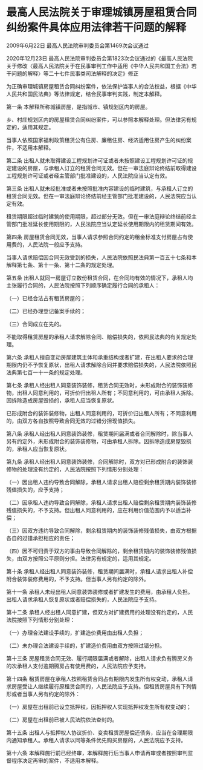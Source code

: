 # 最高人民法院关于审理城镇房屋租赁合同纠纷案件具体应用法律若干问题的解释

2009年6月22日 最高人民法院审判委员会第1469次会议通过

2020年12月23日 最高人民法院审判委员会第1823次会议通过的《最高人民法院关于修改〈最高人民法院关于在民事审判工作中适用《中华人民共和国工会法》若干问题的解释〉等二十七件民事类司法解释的决定》修正

<!-- INFO END -->

为正确审理城镇房屋租赁合同纠纷案件，依法保护当事人的合法权益，根据《中华人民共和国民法典》等法律规定，结合民事审判实践，制定本解释。

第一条 本解释所称城镇房屋，是指城市、镇规划区内的房屋。

乡、村庄规划区内的房屋租赁合同纠纷案件，可以参照本解释处理。但法律另有规定的，适用其规定。

当事人依照国家福利政策租赁公有住房、廉租住房、经济适用住房产生的纠纷案件，不适用本解释。

第二条 出租人就未取得建设工程规划许可证或者未按照建设工程规划许可证的规定建设的房屋，与承租人订立的租赁合同无效。但在一审法庭辩论终结前取得建设工程规划许可证或者经主管部门批准建设的，人民法院应当认定有效。

第三条 出租人就未经批准或者未按照批准内容建设的临时建筑，与承租人订立的租赁合同无效。但在一审法庭辩论终结前经主管部门批准建设的，人民法院应当认定有效。

租赁期限超过临时建筑的使用期限，超过部分无效。但在一审法庭辩论终结前经主管部门批准延长使用期限的，人民法院应当认定延长使用期限内的租赁期间有效。

第四条 房屋租赁合同无效，当事人请求参照合同约定的租金标准支付房屋占有使用费的，人民法院一般应予支持。

当事人请求赔偿因合同无效受到的损失，人民法院依照民法典第一百五十七条和本解释第七条、第十一条、第十二条的规定处理。

第五条 出租人就同一房屋订立数份租赁合同，在合同均有效的情况下，承租人均主张履行合同的，人民法院按照下列顺序确定履行合同的承租人：

（一）已经合法占有租赁房屋的；

（二）已经办理登记备案手续的；

（三）合同成立在先的。

不能取得租赁房屋的承租人请求解除合同、赔偿损失的，依照民法典的有关规定处理。

第六条 承租人擅自变动房屋建筑主体和承重结构或者扩建，在出租人要求的合理期限内仍不予恢复原状，出租人请求解除合同并要求赔偿损失的，人民法院依照民法典第七百一十一条的规定处理。

第七条 承租人经出租人同意装饰装修，租赁合同无效时，未形成附合的装饰装修物，出租人同意利用的，可折价归出租人所有；不同意利用的，可由承租人拆除。因拆除造成房屋毁损的，承租人应当恢复原状。

已形成附合的装饰装修物，出租人同意利用的，可折价归出租人所有；不同意利用的，由双方各自按照导致合同无效的过错分担现值损失。

第八条 承租人经出租人同意装饰装修，租赁期间届满或者合同解除时，除当事人另有约定外，未形成附合的装饰装修物，可由承租人拆除。因拆除造成房屋毁损的，承租人应当恢复原状。

第九条 承租人经出租人同意装饰装修，合同解除时，双方对已形成附合的装饰装修物的处理没有约定的，人民法院按照下列情形分别处理：

（一）因出租人违约导致合同解除，承租人请求出租人赔偿剩余租赁期内装饰装修残值损失的，应予支持；

（二）因承租人违约导致合同解除，承租人请求出租人赔偿剩余租赁期内装饰装修残值损失的，不予支持。但出租人同意利用的，应在利用价值范围内予以适当补偿；

（三）因双方违约导致合同解除，剩余租赁期内的装饰装修残值损失，由双方根据各自的过错承担相应的责任；

（四）因不可归责于双方的事由导致合同解除的，剩余租赁期内的装饰装修残值损失，由双方按照公平原则分担。法律另有规定的，适用其规定。

第十条 承租人经出租人同意装饰装修，租赁期间届满时，承租人请求出租人补偿附合装饰装修费用的，不予支持。但当事人另有约定的除外。

第十一条 承租人未经出租人同意装饰装修或者扩建发生的费用，由承租人负担。出租人请求承租人恢复原状或者赔偿损失的，人民法院应予支持。

第十二条 承租人经出租人同意扩建，但双方对扩建费用的处理没有约定的，人民法院按照下列情形分别处理：

（一）办理合法建设手续的，扩建造价费用由出租人负担；

（二）未办理合法建设手续的，扩建造价费用由双方按照过错分担。

第十三条 房屋租赁合同无效、履行期限届满或者解除，出租人请求负有腾房义务的次承租人支付逾期腾房占有使用费的，人民法院应予支持。

第十四条 租赁房屋在承租人按照租赁合同占有期限内发生所有权变动，承租人请求房屋受让人继续履行原租赁合同的，人民法院应予支持。但租赁房屋具有下列情形或者当事人另有约定的除外：

（一）房屋在出租前已设立抵押权，因抵押权人实现抵押权发生所有权变动的；

（二）房屋在出租前已被人民法院依法查封的。

第十五条 出租人与抵押权人协议折价、变卖租赁房屋偿还债务，应当在合理期限内通知承租人。承租人请求以同等条件优先购买房屋的，人民法院应予支持。

第十六条 本解释施行前已经终审，本解释施行后当事人申请再审或者按照审判监督程序决定再审的案件，不适用本解释。

